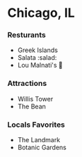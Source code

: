 # Chicago, IL

### Resturants
- Greek Islands
- Salata :salad:
- Lou Malnati's :pizza:

### Attractions
- Willis Tower
- The Bean

### Locals Favorites
- The Landmark
- Botanic Gardens
